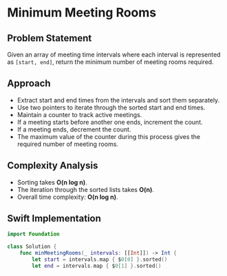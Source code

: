 # Minimum Meeting Rooms

## Problem Statement
Given an array of meeting time intervals where each interval is represented as `[start, end]`, return the minimum number of meeting rooms required.

## Approach
- Extract start and end times from the intervals and sort them separately.
- Use two pointers to iterate through the sorted start and end times.
- Maintain a counter to track active meetings.
- If a meeting starts before another one ends, increment the count.
- If a meeting ends, decrement the count.
- The maximum value of the counter during this process gives the required number of meeting rooms.

## Complexity Analysis
- Sorting takes **O(n log n)**.
- The iteration through the sorted lists takes **O(n)**.
- Overall time complexity: **O(n log n)**.

## Swift Implementation
```swift
import Foundation

class Solution {
    func minMeetingRooms(_ intervals: [[Int]]) -> Int {
        let start = intervals.map { $0[0] }.sorted()
        let end = intervals.map { $0[1] }.sorted()
